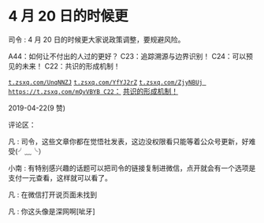 # 4 月 20 日的时候更

司令 : 4 月 20 日的时候更大家说政策调整，要规避风险。

A44：如何让不付出的人过的更好？ C23：追踪溯源与边界识别！ C24：可以预见的未来！ C22：共识的形成机制！

[`t.zsxq.com/UnqNNZJ`](https://t.zsxq.com/UnqNNZJ) [`t.zsxq.com/YfYJ2rZ`](https://t.zsxq.com/YfYJ2rZ) [](https://mp.weixin.qq.com/s?__biz=MzIzMDYwOTM0Mg%3D%3D&mid=2247484012&idx=1&sn=aa4edb3f0f574101c1ba43dfdf5475a4&chksm=e8b19abddfc613ab9f447a314cb4406313c87e2e1d0ea01fa56fd68ab94ddfcafeb8254e2821&xtrack=1&scene=0&subscene=131&clicktime=1555944537&ascene=7&devicetype=android-25&version=2700003c&nettype=WIFI&abtest_cookie=BAABAAoACwASABMABQAjlx4AVpkeAMKZHgDSmR4A3JkeAAAA&lang=en&pass_ticket=OivZI1dMdTF0RQ1tsAdc56fV3B%252FD5qrDNFhgwlcuJe4%253D&wx_header=1) [`t.zsxq.com/ZjyNBUj https://t.zsxq.com/mQvVBYB C22`](https://mp.weixin.qq.com/s?__biz=MzIzMDYwOTM0Mg%3D%3D&mid=2247484012&idx=1&sn=aa4edb3f0f574101c1ba43dfdf5475a4&chksm=e8b19abddfc613ab9f447a314cb4406313c87e2e1d0ea01fa56fd68ab94ddfcafeb8254e2821&xtrack=1&scene=0&subscene=131&clicktime=1555944537&ascene=7&devicetype=android-25&version=2700003c&nettype=WIFI&abtest_cookie=BAABAAoACwASABMABQAjlx4AVpkeAMKZHgDSmR4A3JkeAAAA&lang=en&pass_ticket=OivZI1dMdTF0RQ1tsAdc56fV3B%252FD5qrDNFhgwlcuJe4%253D&wx_header=1)[：](https://mp.weixin.qq.com/s?__biz=MzIzMDYwOTM0Mg%3D%3D&mid=2247484012&idx=1&sn=aa4edb3f0f574101c1ba43dfdf5475a4&chksm=e8b19abddfc613ab9f447a314cb4406313c87e2e1d0ea01fa56fd68ab94ddfcafeb8254e2821&xtrack=1&scene=0&subscene=131&clicktime=1555944537&ascene=7&devicetype=android-25&version=2700003c&nettype=WIFI&abtest_cookie=BAABAAoACwASABMABQAjlx4AVpkeAMKZHgDSmR4A3JkeAAAA&lang=en&pass_ticket=OivZI1dMdTF0RQ1tsAdc56fV3B%252FD5qrDNFhgwlcuJe4%253D&wx_header=1) [](https://mp.weixin.qq.com/s?__biz=MzIzMDYwOTM0Mg%3D%3D&mid=2247484012&idx=1&sn=aa4edb3f0f574101c1ba43dfdf5475a4&chksm=e8b19abddfc613ab9f447a314cb4406313c87e2e1d0ea01fa56fd68ab94ddfcafeb8254e2821&xtrack=1&scene=0&subscene=131&clicktime=1555944537&ascene=7&devicetype=android-25&version=2700003c&nettype=WIFI&abtest_cookie=BAABAAoACwASABMABQAjlx4AVpkeAMKZHgDSmR4A3JkeAAAA&lang=en&pass_ticket=OivZI1dMdTF0RQ1tsAdc56fV3B%252FD5qrDNFhgwlcuJe4%253D&wx_header=1) [共识的形成机制！](https://mp.weixin.qq.com/s?__biz=MzIzMDYwOTM0Mg%3D%3D&mid=2247484012&idx=1&sn=aa4edb3f0f574101c1ba43dfdf5475a4&chksm=e8b19abddfc613ab9f447a314cb4406313c87e2e1d0ea01fa56fd68ab94ddfcafeb8254e2821&xtrack=1&scene=0&subscene=131&clicktime=1555944537&ascene=7&devicetype=android-25&version=2700003c&nettype=WIFI&abtest_cookie=BAABAAoACwASABMABQAjlx4AVpkeAMKZHgDSmR4A3JkeAAAA&lang=en&pass_ticket=OivZI1dMdTF0RQ1tsAdc56fV3B%252FD5qrDNFhgwlcuJe4%253D&wx_header=1)

2019-04-22(9 赞)

评论区：

凡 : 司令，这些文章你都在觉悟社发表，这边没权限看只能等着公众号更新，好难受(╯﹏╰）

小南 : 有特别感兴趣的话题可以把司令的链接复制进微信，点开就会有一个选项是支付一元查看，这样就可以看了。

凡 : 在微信打开说页面未找到

凡 : 你这头像是深网啊[呲牙]
